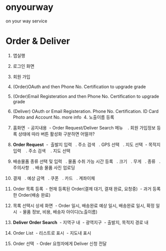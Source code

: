 # onyourway
on your way service

# Order & Deliver
1. 앱실행
2. 로그인 화면
3. 회원 가입
  1. (Order)OAuth and then Phone No. Certification to upgrade grade
  2. (Order)Email Registeration and then Phone No. Certification to upgrade grade
  3. (Deliver) OAuth or Email Registeration. Phone No. Certification. ID Card Photo and Account No.  more info
  4. 노출이름 등록
  
4. 홈화면
  - 공지내용
  - Order Request/Deliver Search 메뉴
    . 회원 가입정보 등록 상태에 따라 버튼 활성화 구분하면 어떨까?
5. **Order Request**
  -  출발지 입력
    . 주소 검색
    . GPS 선택
    . 지도 선택
  - 목적지 입력
    . 주소 검색
    . 지도 선택
6. 배송물품 종류 선택 및 입력
    . 물품 수취 가능 시간 등록
    . 크기
    . 무게
    . 종류
    . 주의사항
    . 배송 물품 사진 업로딩
7. 결재
    . 예상 금액
    . 쿠폰
    . 카드
    . 계좌이체
8. Order 목록 등록
  - 현재 등록된 Order(결제 대기, 결재 완료, 요청중)
  - 과거 등록한 Order(배송 완료)
9. 목록 선택시 상세 화면
  - Order 일시, 배송완료 예상 일시, 배송완료 일시, 확정 일시
  - 물품 정보, 비용, 배송자 아이디(노출이름)
  
10. **Deliver Order Search**
  - 지역구 내
  - 광역지구
  - 출발지, 목적지 경로 내
11. Order List
  - 리스트로 표시
  - 지도내 표시
12. Order 선택
  - Order 요청자에게 Deliver 신청 전달

